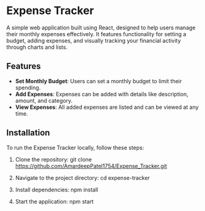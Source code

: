 # Expense Tracker

A simple web application built using React, designed to help users manage their monthly expenses effectively. It features functionality for setting a budget, adding expenses, and visually tracking your financial activity through charts and lists.

## Features

- **Set Monthly Budget**: Users can set a monthly budget to limit their spending.
- **Add Expenses**: Expenses can be added with details like description, amount, and category.
- **View Expenses**: All added expenses are listed and can be viewed at any time.

## Installation

To run the Expense Tracker locally, follow these steps:

1. Clone the repository:
   git clone https://github.com/AmardeepPatel1754/Expense_Tracker.git

2. Navigate to the project directory:
  cd expense-tracker

3. Install dependencies:
   npm install

4. Start the application:
   npm start
